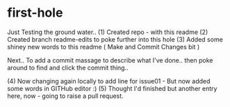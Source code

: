 # first-hole
Just Testing the ground water..
(1) Created repo - with this readme
(2) Created branch readme-edits to poke further into this hole
(3) Added some shiney new words to this readme ( Make and Commit Changes bit )

Next.. To add a commit massage to describe what I've done.. then poke around to find and click the commit thing..

 (4) Now changing again locally to add line for issue01 - But now added some words in GITHub editor :)
 (5) Thought I'd finished but another entry here, now - going to raise a pull request.
